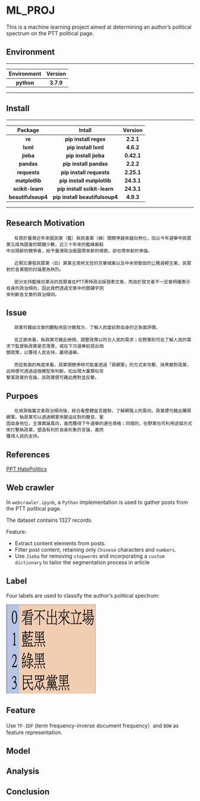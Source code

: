 # ML_PROJ
This is a machine learning project aimed at determining an author’s political spectrum on the PTT political page.



## Environment
---
|**Environment**|**Version**|
|:----:|:--------:|
|**python**|**3.7.9**|
---
## Install
---
|**Package**|**Intall**|**Version**|
|:----:|:--------:|:--------:|
|**re**|**pip install regex**|**2.2.1**|
|**lxml**|**pip install lxml**|**4.6.2**|
|**jieba**|**pip install jieba**|**0.42.1**|
|**pandas**|**pip install pandas**|**2.2.2**|
|**requests**|**pip install requests**|**2.25.1**|
|**matplotlib**|**pip install matplotlib**|**24.3.1**|
|**scikit-learn**|**pip install scikit-learn**|**24.3.1**|
|**beautifulsoup4**|**pip install beautifulsoup4**|**4.9.3**|

---
## Research Motivation 
```
   有感於臺灣近年來國民黨（藍）與民進黨（綠）間競爭越來越白熱化，加以今年選舉中民眾黨又成為國會的關鍵少數，近三十年來的藍綠廝殺
中出現新的競爭者，給予臺灣政治版圖帶來新的樣貌，卻也帶來新的爭論。  

   近期又爆發民眾黨（白）黨黨主席柯文哲的京華城案以及中央勞動部的公務員輕生案，民眾對於各黨間的討論更為熱烈。

   部分支持藍綠白黨派的民眾會在PTT黑特政治版發表文章，而由於發文者不一定會明確表示自身的政治傾向，因此我們透過文章中的關鍵字詞  
來判斷各文章的政治傾向。
```
## Issue
```
   政黨可藉由文章的觀點來區分敵我方，了解人民當前對自身的正負面評價。  

   從正面來看，執政黨可藉此檢視、調整政策以符合人民的需求；在野黨則可在了解人民的需求下監督執政黨是否落實，或在下次選舉前提出相  
關政策，以獲得人民支持，贏得選舉。    

   而從負面的角度來看，政黨間競爭時可能會透過「買網軍」的方式來攻擊、抹黑敵對政黨，此時便可透過這個模型來判斷。如出現大量類似攻
擊某政黨的言論，該政黨便可藉此應對並反擊。
```
## Purpoes
```
   在偵測每篇文章政治傾向後，綜合看整體留言趨勢，了解網路上的風向，政黨便可藉此購買網軍。執政黨可以透過網軍來壓迫反對的聲音，鞏  
固自身地位，主導輿論風向，進而獲得下午選舉的連任資格；同樣的，在野黨也可利用這個方式來打擊執政黨，塑造有利於自身形象的言論，進而  
獲得人民的支持。
```
## References
[PPT HatePolitics](https://www.ptt.cc/bbs/HatePolitics/index.html)	

## Web crawler
In `webcrawler.ipynb`, a `Python` implementation is used to gather posts from the PTT political page.

The dataset contains 1327 records.  

Feature:
- Extract content elements from posts.
- Filter post content, retaining only `Chinese` characters and `numbers`.
- Use `Jieba` for removing `stopwords`  and incorporating a `custom dictionary` to tailor the segmentation process in article
## Label
Four labels are used to classify the author’s political spectrum:

<img src="/img/label.png" alt=" "  width=240px height=240px/>


## Feature

Use `TF-IDF` (term frequency–inverse document frequency）and `BOW` as feature representation.

## Model


## Analysis

## Conclusion
